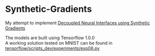 # Synthetic-Gradients
My attempt to implement [Decoupled Neural Interfaces using Synthetic Gradients](https://arxiv.org/abs/1608.05343 "Deepmind's paper")  
  
The models are built using Tensorflow 1.0.0  
A working solution tested on MNIST can be found in [tensorflow/scripts_dev/experiments/exp06.py](tensorflow/scripts_dev/experiments/exp06.py)
